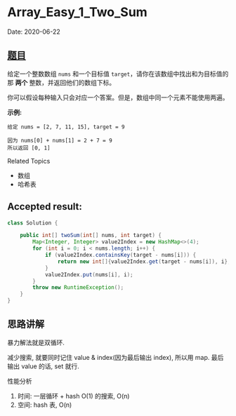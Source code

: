 # Array_Easy_1_Two_Sum

Date: 2020-06-22

## [题目](https://leetcode-cn.com/problems/two-sum/)

给定一个整数数组 `nums` 和一个目标值 `target`，请你在该数组中找出和为目标值的那 **两个** 整数，并返回他们的数组下标。

你可以假设每种输入只会对应一个答案。但是，数组中同一个元素不能使用两遍。

**示例:**

    给定 nums = [2, 7, 11, 15], target = 9

    因为 nums[0] + nums[1] = 2 + 7 = 9
    所以返回 [0, 1]

Related Topics

* 数组
* 哈希表

## Accepted result:

```java
class Solution {

    public int[] twoSum(int[] nums, int target) {
        Map<Integer, Integer> value2Index = new HashMap<>(4);
        for (int i = 0; i < nums.length; i++) {
            if (value2Index.containsKey(target - nums[i])) {
                return new int[]{value2Index.get(target - nums[i]), i};
            }
            value2Index.put(nums[i], i);
        }
        throw new RuntimeException();
    }
}
```

## 思路讲解

暴力解法就是双循环.

减少搜索, 就要同时记住 value & index(因为最后输出 index), 所以用 map. 最后输出 value 的话, set 就行.

性能分析

1. 时间: 一层循环 + hash O(1) 的搜索, O(n)
1. 空间: hash 表, O(n)
